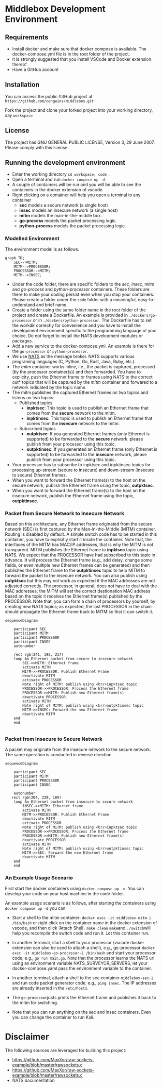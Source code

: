 # Middlebox Development Environment

## Requirements

- Install docker and make sure that docker compose is available. The docker-compose.yml file is in the root folder of the project. 
- It is strongly suggested that you install VSCode and Docker extension thereof.
- Have a GitHub account

## Installation

You can access the public GitHub project at `https://github.com/cengwins/middlebox.git`


Fork the project and clone your forked project into your working directory, say `workspace`

## License

The project has GNU GENERAL PUBLIC LICENSE, Version 3, 29 June 2007. Please comply with this license.

## Running the development environment

- Enter the working directory `cd workspace; code .`
- Open a terminal and run `docker compose up -d`
- A couple of containers will be run and you will be able to see the containers in the docker extension of vscode.
- Right clicking on a container will help you open a terminal to any container
    - **sec** models a secure network (a single host)
    - **insec** models an insecure network (a single host)
    - **mitm** models the man-in-the-middle box.
    - **go-process** models the packet processing logic.
    - **python-process** models the packet processing logic.


### Modelled Environment

The environment model is as follows.

```mermaid
graph TD;
    SEC-->MITM;
    MITM-->PROCESSOR;
    PROCESSOR-->MITM;
    MITM-->INSEC;
```

- Under the code folder, there are specific folders to the *sec*, *insec*, *mitm* and *go-process* and *python-processor* containers. These folders are there to make your coding persist even when you stop your containers. Please create a folder under the `code` folder with a meaningful, easy-to-understand and brief name.
- Create a folder using the same folder name in the root folder of the project and create a Dockerfile. An example is provided in `./dockers/go-processor` or in `./dockers/python-processor`. The Dockerfile has to set the workdir correctly for convenience and you have to install the development environment specific to the programming language of your choice. Do not forget to install the NATS development modules or packages.
- Add a new service to the docker-compose.yml. An example is there for the `go-processor` or `python-processor`.
- We use [NATS](https://nats.io) as the message broker. NATS supports various programing languages (C, Python, Go, Rust, Java, Ruby, etc.).
- The *mitm* container works inline, i.e., the packet is captured, processed (by the processor container(s)) and then forwarded. You have to explicity, push the Ethernet frame or frames using NATS to the correct out* topics that will be captured by the *mitm* container and forwared to a network indicated by the topic name. 
- The mitm publishes the captured Ethernet frames on two topics and listens on two topics:
    * Published topics
        - **inpktsec**: This topic is used to publish an Ethernet frame that comes from the **secure** network to the mitm.
        - **inpktinsec**: This topic is used to publish an Ethernet frame that comes from the **insecure** network to the mitm.
    * Subscribed topics
        - **outpktsec**: If you generated Ethernet frames (only Ethernet is supported) to be forwarded to the **secure** network, please publish from your processor using this topic.
        - **outpktinsec**: If you generated an Ethernet frame (only Ethernet is supported) to be forwarded to the **insecure** network, please publish from your processor using this topic.
- Your processor has to subscribe to inpktsec and inpktinsec topics for processing up-stream (secure to insecure) and down-stream (insecure to secure) Ethernet frames.
- When you want to forward the Ethernet frame(s) to the host on the secure network, publish the Ethernet frame using the topic, **outpktsec**.
- When you want to forward the Ethernet frame(s) to the host on the insecure network, publish the Ethernet frame using the topic, **outpktinsec**.



### Packet from Secure Network to Insecure Network

Based on this architecture, any Ethernet frame originated from the secure network (SEC) is first captured by the Man-in-the-Middle (MITM) container. Routing is disabled by default. A simple switch code has to be started in this container, you have to explicitly start it inside the container. Note that, the interfaces of the MITM has MAC/IP addresses, that is why the MITM is not transparent. MITM publishes the Ethernet frame to **inpktsec** topic using NATS. We expect that the PROCESSOR have had subscribed to this topic in advance. It will process the Ethernet frame (e.g., add delay, change some fields, or even multiple new Ethernet frames can be generated) and then publishes the Ethernet frame to the **outpktinsec** topic to help MITM to forward the packet to the insecure network. You can also publish using **outpktsec** but this may not work as expected if the MAC addresses are not adjusted correctly. The processor, in general, does not have to deal with the MAC addresses; the MITM will set the correct destionation MAC address based on the topic it receives the Ethernet frame(s) published by the PROCESSOR. Note that, you can form a chain of processors by yourself, by creating new NATS topics; as expected, the last PROCESSOR in the chain should propagate the Ethernet frame back to MITM so that it can switch it.

```mermaid
sequenceDiagram

    participant SEC
    participant MITM
    participant PROCESSOR
    participant INSEC
    autonumber
    
    rect rgb(241, 192, 217)
    loop An Ethernet packet from secure to insecure network
        SEC->>MITM: Ethernet frame
        activate MITM
        MITM->>PROCESSOR: Publish Ethernet Frame
        deactivate MITM
        activate PROCESSOR
        Note right of MITM: publish using <br/>inpktsec topic
        PROCESSOR->>PROCESSOR: Process the Ethernet frame
        PROCESSOR->>MITM: Publish new Ethernet frame(s)
        deactivate PROCESSOR
        activate MITM
        Note right of MITM: publish using <br/>outpktinsec topic
        MITM->>INSEC: Forward the new Ethernet frame
        deactivate MITM
    end
    end
    
```


### Packet from Insecure to Secure Network

A packet may originate from the insecure network to the secure network. The same operation is conducted in reverse direction. 

```mermaid
sequenceDiagram

    participant SEC
    participant MITM
    participant PROCESSOR
    participant INSEC
    
    autonumber
   rect rgb(204, 239, 189)
    loop An Ethernet packet from insecure to secure network
        INSEC->>MITM: Ethernet frame
        activate MITM
        MITM->>PROCESSOR: Publish Ethernet Frame
        deactivate MITM
        activate PROCESSOR
        Note right of MITM: publish using <br/>inpktsec topic
        PROCESSOR->>PROCESSOR: Process the Ethernet frame
        PROCESSOR->>MITM: Publish new Ethernet frame(s)
        deactivate PROCESSOR
        activate MITM
        Note right of MITM: publish using <br/>outpktinsec topic
        MITM->>SEC: Forward the new Ethernet frame
        deactivate MITM
    end
    end
```

### An Example Usage Scenario

First start the docker containers using `docker compose up -d`. You can develop your code on your host machine in the code folder.

An example usage scenario is as follows, after starting the containers using `docker compose up -d` you can

- Start a shell to the mitm container:
`docker exec -it middlebox-mitm-1 /bin/bash` or right click on the container name in the docker extension of vscode, and then click 'Attach Shell'. `make clean` `make`and `./switch`will help you recompile the switch code and run it. Let this container run.

- In another terminal, start a shell to your processor (vscode docker extension can also be used to attach a shell), e.g., go-processor
`docker exec -it middlebox-go-processor-1 /bin/bash` and start your processor code; e.g., `go run main.go`. Note that the processor learns the NATS url using an environment variable NATS_SURVEYOR_SERVERS, let your docker-compose.yaml pass the environment variable to the container. 

- In another terminal, attach a shell to the sec container `middlebox-sec-1` and run code packet generator code; e.g., `ping insec`.  The IP addresses are already inserted in the `/etc/hosts`. 

- The `go-processor`justs prints the Ethernet frame and publishes it back to the mitm for switching. 

- Note that you can run anything on the sec and insec containers. Even you can change the container to run Kali.


# Disclaimer

The following sources are leveraged for building this project:
- https://github.com/MaxXor/raw-sockets-example/blob/master/rawsockets.c
- https://github.com/MaxXor/raw-sockets-example/blob/master/rawsockets.c
- NATS documentation



